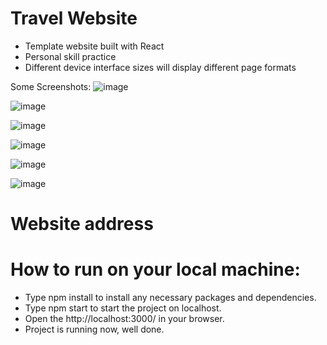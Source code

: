 # Travel Website  
* Template website built with React
* Personal skill practice  
* Different device interface sizes will display different page formats
  
  
Some Screenshots:
![image](https://github.com/Insomnia2331/React-travel/assets/103230242/233b1047-30aa-4539-95c1-4e43bd617be8)  
  

![image](https://github.com/Insomnia2331/React-travel/assets/103230242/c140b127-b41c-4c3e-af0e-1e88aa13e3dc)  

  
![image](https://github.com/Insomnia2331/React-travel/assets/103230242/f0c96025-fc1e-4964-9f75-8bae45e57b0d)  


![image](https://github.com/Insomnia2331/React-travel/assets/103230242/a4235538-6d78-4344-b6b9-e476dacd18ea)  


![image](https://github.com/Insomnia2331/React-travel/assets/103230242/7f35838f-6560-4b84-8009-c2aaf26f7356)  


![image](https://github.com/Insomnia2331/React-travel/assets/103230242/39298273-21cb-4e32-9ba2-6219afa94254)  


# Website address  
  
# How to run on your local machine:
* Type npm install to install any necessary packages and dependencies.  
* Type npm start to start the project on localhost.  
* Open the http://localhost:3000/ in your browser.  
* Project is running now, well done.  
